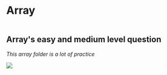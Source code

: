 # Array

```java

```

## Array's easy and medium level question
<i>This array folder is a lot of practice <i/>

<img src = "https://th.bing.com/th/id/OIP.umXj7kc766dOPpjavaBmLQHaEo?rs=1&pid=ImgDetMain" />
